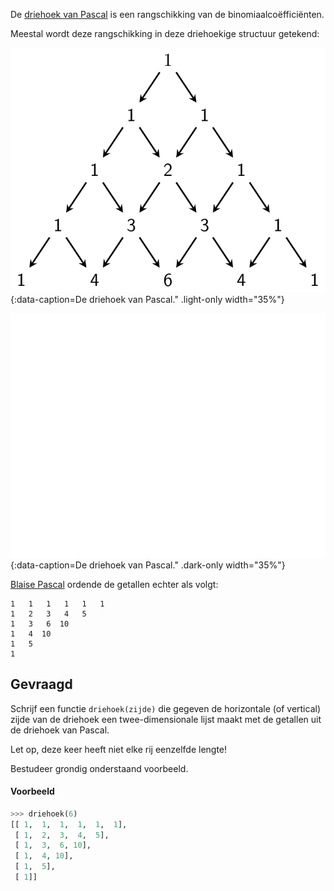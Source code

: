 De <a href="https://nl.wikipedia.org/wiki/Driehoek_van_Pascal" target="_blank">driehoek van Pascal</a> is een rangschikking van de binomiaalcoëfficiënten.

Meestal wordt deze rangschikking in deze driehoekige structuur getekend:

![De driehoek van Pascal.](media/image.png "De driehoek van Pascal."){:data-caption=De driehoek van Pascal." .light-only width="35%"}

![De driehoek van Pascal.](media/image_dark.png "De driehoek van Pascal."){:data-caption=De driehoek van Pascal." .dark-only width="35%"}

<a href="https://nl.wikipedia.org/wiki/Blaise_Pascal" target="_blank">Blaise Pascal</a> ordende de getallen echter als volgt:

```
1   1   1   1   1   1
1   2   3   4   5
1   3   6  10
1   4  10
1   5
1
```

## Gevraagd
Schrijf een functie `driehoek(zijde)` die gegeven de horizontale (of vertical) zijde van de driehoek een twee-dimensionale lijst maakt met de getallen uit de driehoek van Pascal. 

Let op, deze keer heeft niet elke rij eenzelfde lengte!

Bestudeer grondig onderstaand voorbeeld.

#### Voorbeeld

```python
>>> driehoek(6)
[[ 1,  1,  1,  1,  1,  1],
 [ 1,  2,  3,  4,  5],
 [ 1,  3,  6, 10],
 [ 1,  4, 10],
 [ 1,  5],
 [ 1]]
```

